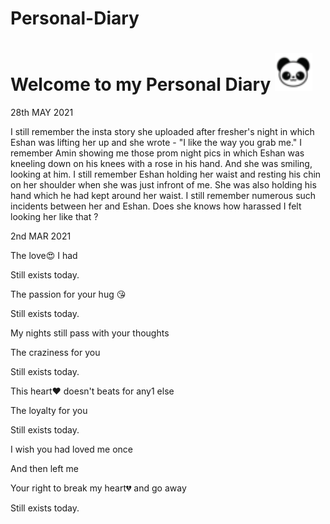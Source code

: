 # Personal-Diary


# Welcome to my Personal Diary <img src="icon.png" width="60px"></h2>


28th MAY 2021

I still remember the insta story she uploaded after fresher's night in which Eshan was lifting her up and she wrote - "I like the way you grab me." I remember Amin showing me those prom night pics in which Eshan was kneeling down on his knees with a rose in his hand. And she was smiling, looking at him. I still remember Eshan holding her waist and resting his chin on her shoulder when she was just infront of me. She was also holding his hand which he had kept around her waist. I still remember numerous such incidents between her and Eshan. Does she knows how harassed I felt looking her like that ?



2nd MAR 2021

The love😍 I had

Still exists today.

The passion for your hug 😘

Still exists today.

My nights still pass with your thoughts 

The craziness for you

Still exists today.

This heart❤️ doesn't beats for any1 else

The loyalty for you

Still exists today.

I wish you had loved me once 

And then left me 

Your right to break my heart💔 and go away

Still exists today. 
